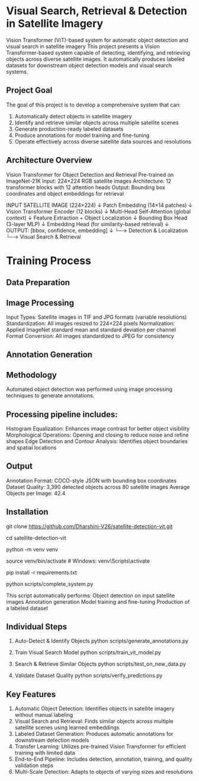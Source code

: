 # Visual Search, Retrieval & Detection in Satellite Imagery

Vision Transformer (ViT)-based system for automatic object detection and visual search in satellite imagery
This project presents a Vision Transformer-based system capable of detecting, identifying, and retrieving objects across diverse satellite images. It automatically produces labeled datasets for downstream object detection models and visual search systems.

## Project Goal

The goal of this project is to develop a comprehensive system that can:
1) Automatically detect objects in satellite imagery
2) Identify and retrieve similar objects across multiple satellite scenes
3) Generate production-ready labeled datasets
4) Produce annotations for model training and fine-tuning
5) Operate effectively across diverse satellite data sources and resolutions

## Architecture Overview

Vision Transformer for Object Detection and Retrieval
Pre-trained on ImageNet-21K
Input: 224×224 RGB satellite images
Architecture: 12 transformer blocks with 12 attention heads
Output: Bounding box coordinates and object embeddings for retrieval

INPUT SATELLITE IMAGE (224×224)
    ↓
Patch Embedding (14×14 patches)
    ↓
Vision Transformer Encoder (12 blocks)
    ↓
Multi-Head Self-Attention (global context)
    ↓
Feature Extraction + Object Localization
    ↓
Bounding Box Head (3-layer MLP)
    ↓
Embedding Head (for similarity-based retrieval)
    ↓
OUTPUT: [bbox, confidence, embedding]
        ↓
        └─→ Detection & Localization
        └─→ Visual Search & Retrieval

# Training Process
## Data Preparation
## Image Processing

Input Types: Satellite images in TIF and JPG formats (variable resolutions)
Standardization: All images resized to 224×224 pixels
Normalization: Applied ImageNet standard mean and standard deviation per channel
Format Conversion: All images standardized to JPEG for consistency

## Annotation Generation
## Methodology

Automated object detection was performed using image processing techniques to generate annotations.

## Processing pipeline includes:
Histogram Equalization: Enhances image contrast for better object visibility
Morphological Operations: Opening and closing to reduce noise and refine shapes
Edge Detection and Contour Analysis: Identifies object boundaries and spatial locations

## Output
Annotation Format: COCO-style JSON with bounding box coordinates
Dataset Quality: 3,390 detected objects across 80 satellite images
Average Objects per Image: 42.4

## Installation

git clone https://github.com/Dharshini-V26/satellite-detection-vit.git

cd satellite-detection-vit

python -m venv venv

source venv/bin/activate  # Windows: venv\Scripts\activate

pip install -r requirements.txt

python scripts/complete_system.py

This script automatically performs:
Object detection on input satellite images
Annotation generation
Model training and fine-tuning
Production of a labeled dataset

## Individual Steps

1. Auto-Detect & Identify Objects
python scripts/generate_annotations.py

2. Train Visual Search Model
python scripts/train_vit_model.py

3. Search & Retrieve Similar Objects
python scripts/test_on_new_data.py

4. Validate Dataset Quality
python scripts/verify_predictions.py

## Key Features

1) Automatic Object Detection: Identifies objects in satellite imagery without manual labeling
2) Visual Search and Retrieval: Finds similar objects across multiple satellite scenes using learned embeddings
3) Labeled Dataset Generation: Produces automatic annotations for downstream detection models
4) Transfer Learning: Utilizes pre-trained Vision Transformer for efficient training with limited data
5) End-to-End Pipeline: Includes detection, annotation, training, and quality validation steps
6) Multi-Scale Detection: Adapts to objects of varying sizes and resolutions
